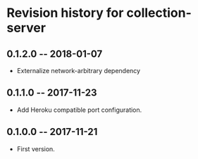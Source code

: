 # Revision history for collection-server

## 0.1.2.0  -- 2018-01-07

* Externalize network-arbitrary dependency

## 0.1.1.0  -- 2017-11-23

* Add Heroku compatible port configuration.

## 0.1.0.0  -- 2017-11-21

* First version.
